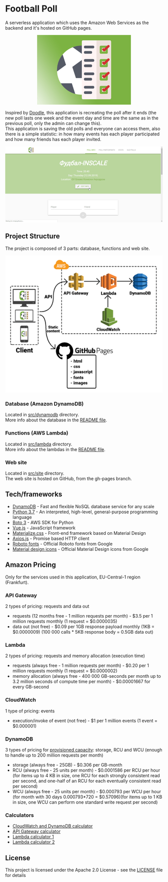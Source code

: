 # Football Poll

A serverless application which uses the Amazon Web Services as the backend and it's hosted on GitHub 
pages.

<p align="center">
    <img src="https://raw.githubusercontent.com/MTrajK/FootballPoll/master/images/banner.png" alt="Official banner" width="300px" />
</p>

Inspired by [Doodle](https://doodle.com), this application is recreating the poll after it ends (the new poll lasts one week and the event day and time are the same as in the previous poll, only the admin can change this).\
This application is saving the old polls and everyone can access them, also there is a simple statistic: in how many events has each player participated and how many friends has each player invited.

![App workflow](https://raw.githubusercontent.com/MTrajK/FootballPoll/master/images/app_workflow.gif "App workflow")


## Project Structure

The project is composed of 3 parts: database, functions and web site.

<p align="center">
    <img src="https://raw.githubusercontent.com/MTrajK/FootballPoll/master/images/architecture.png" alt="Project architecture" width="600px" />
</p>

### Database (Amazon DynamoDB)

Located in [src/dynamodb](https://github.com/MTrajK/FootballPoll/blob/master/src/dynamodb/) directory.\
More info about the database in the [README file](https://github.com/MTrajK/FootballPoll/blob/master/src/dynamodb/README.md).

### Functions (AWS Lambda)

Located in [src/lambda](https://github.com/MTrajK/FootballPoll/blob/master/src/lambda/) directory.\
More info about the lambdas in the [README file](https://github.com/MTrajK/FootballPoll/blob/master/src/lambda/README.md).

### Web site

Located in [src/site](https://github.com/MTrajK/FootballPoll/blob/master/src/site/) directory.\
The web site is hosted on GitHub, from the gh-pages branch.

## Tech/frameworks

- [DynamoDB](https://aws.amazon.com/dynamodb/) - Fast and flexible NoSQL database service for any scale
- [Python 3.7](https://www.python.org) - An interpreted, high-level, general-purpose programming language
- [Boto 3](https://boto3.amazonaws.com/v1/documentation/api/latest/index.html) - AWS SDK for Python
- [Vue.js](https://vuejs.org/) - JavaScript framework
- [Materialize.css](http://materializecss.com/) - Front-end framework based on Material Design
- [Axios.js](https://github.com/axios/axios) - Promise based HTTP client
- [Roboto fonts](https://fonts.google.com/specimen/Roboto) - Official Roboto fonts from Google
- [Material design icons](https://material.io/tools/icons/) - Official Material Design icons from Google

## Amazon Pricing

Only for the services used in this application, EU-Central-1 region (Frankfurt).

### API Gateway

2 types of pricing: requests and data out

- requests (12 months free - 1 million requests per month) - $3.5 per 1 million requests monthly (1 request = $0.0000035)
- data out (not free) - $0.09 per 1GB response payload monthly (1KB = $0.0000009) (100 000 calls * 5KB response body = 0.5GB data out)

### Lambda

2 types of pricing: requests and memory allocation (execution time)

- requests (always free - 1 million requests per month) - $0.20 per 1 million requests monthly (1 request = $0.0000002)
- memory allocation (always free - 400 000 GB-seconds per month up to 3.2 million seconds of compute time per month) - $0.00001667 for every GB-second

### CloudWatch

1 type of pricing: events

- execution/invoke of event (not free) - $1 per 1 million events (1 event = $0.000001)

### DynamoDB

3 types of pricing for [provisioned capacity](https://aws.amazon.com/dynamodb/pricing/provisioned/): storage, RCU and WCU (enough to handle up to 200 million requests per month)

- storage (always free - 25GB) - $0.306 per GB-month
- RCU (always free - 25 units per month) - $0.0001586 per RCU per hour (for items up to 4 KB in size, one RCU for each strongly consistent read per second, and one-half of an RCU for each eventually consistent read per second)
- WCU (always free - 25 units per month) - $0.000793 per WCU per hour (for month with 30 days 0.000793*720 = $0.57096)(for items up to 1 KB in size, one WCU can perform one standard write request per second)

### Calculators

- [CloudWatch and DynamoDB calculator](https://calculator.s3.amazonaws.com/index.html)
- [API Gateway calculator](https://dashbird.io/api-gateway-cost-calculator/)
- [Lambda calculator 1](https://dashbird.io/lambda-cost-calculator/)
- [Lambda calculator 2](https://s3.amazonaws.com/lambda-tools/pricing-calculator.html)

## License

This project is licensed under the Apache 2.0 License - see the [LICENSE](LICENSE) file for details